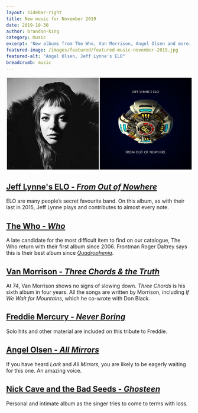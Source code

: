 ```yaml
---
layout: sidebar-right
title: New music for November 2019
date: 2019-10-30
author: brandon-king
category: music
excerpt: 'New albums from The Who, Van Morrison, Angel Olsen and more.'
featured-image: /images/featured/featured-music-november-2019.jpg
featured-alt: "Angel Olsen, Jeff Lynne's ELO"
breadcrumb: music
---
```


![Angel Olsen, Jeff Lynne's ELO](/images/featured/featured-music-november-2019.jpg)

## [Jeff Lynne's ELO - <cite>From Out of Nowhere</cite>](https://suffolk.spydus.co.uk/cgi-bin/spydus.exe/ENQ/OPAC/BIBENQ?BRN=2681969)

ELO are many people’s secret favourite band. On this album, as with their last in 2015, Jeff Lynne plays and contributes to almost every note.

## [The Who - <cite>Who</cite>](https://suffolk.spydus.co.uk/cgi-bin/spydus.exe/ENQ/OPAC/BIBENQ?BRN=2677880)

A late candidate for the most difficult item to find on our catalogue, The Who return with their first album since 2006. Frontman Roger Daltrey says this is their best album since [<cite>Quadrophenia</cite>](https://suffolk.spydus.co.uk/cgi-bin/spydus.exe/ENQ/OPAC/BIBENQ?BRN=980949).

## [Van Morrison - <cite>Three Chords & the Truth</cite>](https://suffolk.spydus.co.uk/cgi-bin/spydus.exe/ENQ/OPAC/BIBENQ?BRN=2678040)

At 74, Van Morrison shows no signs of slowing down. <cite>Three Chords</cite> is his sixth album in four years. All the songs are written by Morrison, including <cite>If We Wait for Mountains</cite>, which he co-wrote with Don Black.

## [Freddie Mercury - <cite>Never Boring</cite>](https://suffolk.spydus.co.uk/cgi-bin/spydus.exe/ENQ/OPAC/BIBENQ?BRN=2671848)

Solo hits and other material are included on this tribute to Freddie.

## [Angel Olsen - <cite>All Mirrors</cite>](https://suffolk.spydus.co.uk/cgi-bin/spydus.exe/ENQ/OPAC/BIBENQ?BRN=2658366)

If you have heard <cite>Lark</cite> and <cite>All Mirrors</cite>, you are likely to be eagerly waiting for this one. An amazing voice.

## [Nick Cave and the Bad Seeds - <cite>Ghosteen</cite>](https://suffolk.spydus.co.uk/cgi-bin/spydus.exe/ENQ/OPAC/BIBENQ?BRN=2681802)

Personal and intimate album as the singer tries to come to terms with loss.
